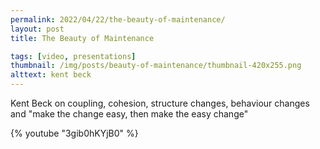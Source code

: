 ```yaml
---
permalink: 2022/04/22/the-beauty-of-maintenance/
layout: post
title: The Beauty of Maintenance

tags: [video, presentations]
thumbnail: /img/posts/beauty-of-maintenance/thumbnail-420x255.png
alttext: kent beck
---
```


Kent Beck on coupling, cohesion, structure changes, behaviour changes and "make the change easy, then make the easy change"

{% youtube "3gib0hKYjB0" %}
